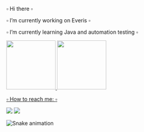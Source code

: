 :white_small_square: Hi there :white_small_square:	

:white_small_square: I’m currently working on Everis :white_small_square:	

:white_small_square: I’m currently learning Java and automation testing :white_small_square:


<div>
  <a href="https://github.com/lapabruna">
  <img height="130em" src="https://github-readme-stats.vercel.app/api?username=lapabruna&show_icons=true&theme=dracula&include_all_commits=true&count_private=true"/>
  <img height="130em" src="https://github-readme-stats.vercel.app/api/top-langs/?username=lapabruna&layout=compact&langs_count=16&theme=dracula"/>
</div>


:white_small_square: How to reach me: :white_small_square:
<div> 
 
  <a href="https://instagram.com/lapabruna" target="_blank"><img src="https://img.shields.io/badge/-Instagram-%23E4405F?style=for-the-badge&logo=instagram&logoColor=white" target="_blank"></a>
  <a href="https://www.linkedin.com/in/lapabruna/" target="_blank"><img src="https://img.shields.io/badge/-LinkedIn-%230077B5?style=for-the-badge&logo=linkedin&logoColor=white" target="_blank"></a> 
 
  ![Snake animation](https://github.com/LapaBruna/lapabruna/blob/output/github-contribution-grid-snake.svg)
 
</div>

  


